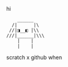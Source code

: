 hi  
```
    ______  
  /|      |\  
 //|◨__◧ |\\  
///|______|\\\  
    |    |  
    |    |     
```
scratch x github when  
